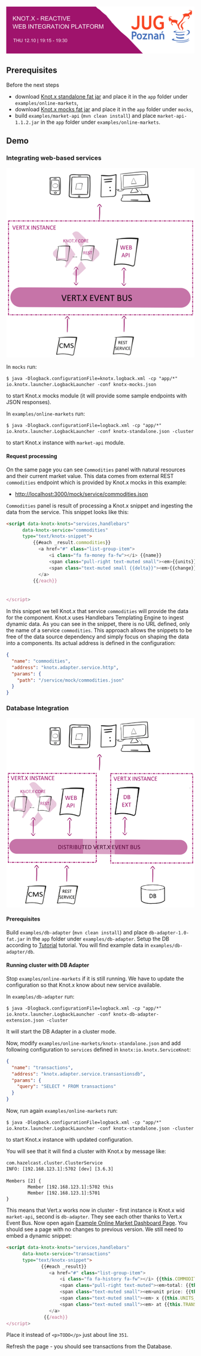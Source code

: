 <p align="center">
  <img src="https://github.com/Knotx/knotx-tutorials/blob/master/conferences/jug2017/img/banner.png?raw=true" alt="Knot.x JUG"/>
</p>

## Prerequisites

Before the next steps
- download [Knot.x standalone fat jar](https://oss.sonatype.org/content/groups/public/io/knotx/knotx-standalone/1.1.2/knotx-standalone-1.1.2.fat.jar)
 and place it in the `app` folder under `examples/online-markets`,
- download [Knot.x mocks fat jar](https://oss.sonatype.org/content/groups/public/io/knotx/knotx-mocks/1.1.2/knotx-mocks-1.1.2.fat.jar)
   and place it in the `app` folder under `mocks`,
- build `examples/market-api` (`mvn clean install`) and place `market-api-1.1.2.jar` in the `app` folder under `examples/online-markets`.


## Demo

### Integrating web-based services

<p align="center">
  <img src="https://github.com/Knotx/knotx-tutorials/blob/master/conferences/jug2017/img/demo-one-host.png?raw=true" alt="Knot.x JUG"/>
</p>

In `mocks` run:
```
$ java -Dlogback.configurationFile=knotx.logback.xml -cp "app/*" io.knotx.launcher.LogbackLauncher -conf knotx-mocks.json
```
to start Knot.x mocks module (it will provide some sample endpoints with JSON responses).


In `examples/online-markets` run:
```
$ java -Dlogback.configurationFile=logback.xml -cp "app/*" io.knotx.launcher.LogbackLauncher -conf knotx-standalone.json -cluster
```
to start Knot.x instance with `market-api` module.


#### Request processing

On the same page you can see `Commodities` panel with natural resources and their current market value.
This data comes from external REST `commodities` endpoint which is provided by Knot.x mocks in this example:
- [http://localhost:3000/mock/service/commodities.json](http://localhost:3000/mock/service/commodities.json)

`Commodities` panel is result of processing a Knot.x snippet and ingesting the data from the service.
This snippet looks like this:

```html
<script data-knotx-knots="services,handlebars"
      data-knotx-service="commodities"
      type="text/knotx-snippet">
          {{#each _result.commodities}}
            <a href="#" class="list-group-item">
                <i class="fa fa-money fa-fw"></i> {{name}}
                <span class="pull-right text-muted small"><em>{{units}} $</em></span>
                <span class="text-muted small {{delta}}"><em>{{change}}</em></span>
            </a>
          {{/each}}


</script>
```

In this snippet we tell Knot.x that service `commodities` will provide the data for the component.
Knot.x uses Handlebars Templating Engine to ingest dynamic data.
As you can see in the snippet, there is no URL defined, only the name of a service `commodities`.
This approach allows the snippets to be free of the data source dependency and simply focus on shaping the data into a components.
Its actual address is defined in the configuration:

```json
{
  "name": "commodities",
  "address": "knotx.adapter.service.http",
  "params": {
    "path": "/service/mock/commodities.json"
  }
}
```

### Database Integration

<p align="center">
  <img src="https://github.com/Knotx/knotx-tutorials/blob/master/conferences/jug2017/img/demo-two-hosts.png?raw=true" alt="Knot.x JUG"/>
</p>

#### Prerequisites
Build `examples/db-adapter` (`mvn clean install`) and place `db-adapter-1.0-fat.jar` in the `app` folder under `examples/db-adapter`.
Setup the DB according to [Tutorial](http://o7planning.org/en/10287/installing-and-configuring-hsqldb-database) tutorial.
You will find example data in `examples/db-adapter/db`.


#### Running cluster with DB Adapter
Stop `examples/online-markets` if it is still running. We have to update the configuration so that Knot.x know about new service available.

In `examples/db-adapter` run:
```
$ java -Dlogback.configurationFile=logback.xml -cp "app/*" io.knotx.launcher.LogbackLauncher -conf knotx-db-adapter-extension.json -cluster
```
It will start the DB Adapter in a cluster mode.


Now, modify `examples/online-markets/knotx-standalone.json` and add following configuration to `services` defined in `knotx:io.knotx.ServiceKnot`:

```json
{
  "name": "transactions",
  "address": "knotx.adapter.service.transastionsdb",
  "params": {
    "query": "SELECT * FROM transactions"
  }
}
```

Now, run again `examples/online-markets` run:
```
$ java -Dlogback.configurationFile=logback.xml -cp "app/*" io.knotx.launcher.LogbackLauncher -conf knotx-standalone.json -cluster
```
to start Knot.x instance with updated configuration.

You will see that it will find a cluster with Knot.x by message like:
```
com.hazelcast.cluster.ClusterService
INFO: [192.168.123.1]:5702 [dev] [3.6.3]

Members [2] {
        Member [192.168.123.1]:5702 this
        Member [192.168.123.1]:5701
}

```

This means that Vert.x works now in cluster - first instance is Knot.x wid `market-api`, second is `db-adapter`. They see each other thanks to Vert.x Event Bus.
Now open again [Example Online Market Dashboard Page](http://localhost:8092/example/pages/main.html).
You should see a page with no changes to previous version. We still need to embed a dynamic snippet:

```html
<script data-knotx-knots="services,handlebars"
      data-knotx-service="transactions"
      type="text/knotx-snippet">
             {{#each _result}}
                <a href="#" class="list-group-item">
                    <i class="fa fa-history fa-fw"></i> {{this.COMMODITY}}
                    <span class="pull-right text-muted"><em>total: {{this.TRANSACTION_VALUE}} $</em></span>
                    <span class="text-muted small"><em>unit price: {{this.UNIT_PRICE}}$</em></span>
                    <span class="text-muted small"><em> x {{this.UNITS_BOUGHT}}</em></span>
                    <span class="text-muted small"><em> at {{this.TRANSACTION_DATE}}</em></span>
                </a>
              {{/each}}
</script>
```

Place it instead of `<p>TODO</p>` just about line `351`.

Refresh the page - you should see transactions from the Database.